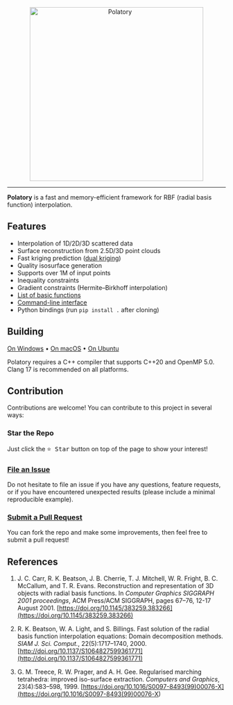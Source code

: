<div align="center">
  <img src="https://polatory.github.io/images/polatory_logo.png" width="400" alt="Polatory">
</div>

---

**Polatory** is a fast and memory-efficient framework for RBF (radial basis function) interpolation.

## Features

- Interpolation of 1D/2D/3D scattered data
- Surface reconstruction from 2.5D/3D point clouds
- Fast kriging prediction ([dual kriging](https://github.com/polatory/polatory/wiki/Dual-kriging))
- Quality isosurface generation
- Supports over 1M of input points
- Inequality constraints
- Gradient constraints (Hermite–Birkhoff interpolation)
- [List of basic functions](https://github.com/polatory/polatory/wiki/List-of-basic-functions)
- [Command-line interface](https://github.com/polatory/polatory/wiki/CLI-workflows)
- Python bindings (run `pip install .` after cloning)

## Building

[On Windows](docs/build-windows.md) • [On macOS](docs/build-macos.md) • [On Ubuntu](docs/build-ubuntu.md)

Polatory requires a C++ compiler that supports C++20 and OpenMP 5.0. Clang 17 is recommended on all platforms.

## Contribution

Contributions are welcome! You can contribute to this project in several ways:

### Star the Repo

Just click the <kbd>⭐️ Star</kbd> button on top of the page to show your interest!

### <a href="https://github.com/polatory/polatory/issues">File an Issue</a>

Do not hesitate to file an issue if you have any questions, feature requests, or if you have encountered unexpected results (please include a minimal reproducible example).

### <a href="https://github.com/polatory/polatory/pulls">Submit a Pull Request</a>

You can fork the repo and make some improvements, then feel free to submit a pull request!

## References

1. J. C. Carr, R. K. Beatson, J. B. Cherrie, T. J. Mitchell, W. R. Fright, B. C. McCallum, and T. R. Evans. Reconstruction and representation of 3D objects with radial basis functions. In _Computer Graphics SIGGRAPH 2001 proceedings_, ACM Press/ACM SIGGRAPH, pages 67–76, 12-17 August 2001. [https://doi.org/10.1145/383259.383266](https://doi.org/10.1145/383259.383266)

1. R. K. Beatson, W. A. Light, and S. Billings. Fast solution of the radial basis function interpolation equations: Domain decomposition methods. _SIAM J. Sci. Comput._, 22(5):1717–1740, 2000. [http://doi.org/10.1137/S1064827599361771](http://doi.org/10.1137/S1064827599361771)

1. G. M. Treece, R. W. Prager, and A. H. Gee. Regularised marching tetrahedra: improved iso-surface extraction. _Computers and Graphics_, 23(4):583–598, 1999. [https://doi.org/10.1016/S0097-8493(99)00076-X](<https://doi.org/10.1016/S0097-8493(99)00076-X>)
